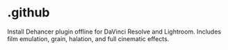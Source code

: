 # .github
Install Dehancer plugin offline for DaVinci Resolve and Lightroom. Includes film emulation, grain, halation, and full cinematic effects.
